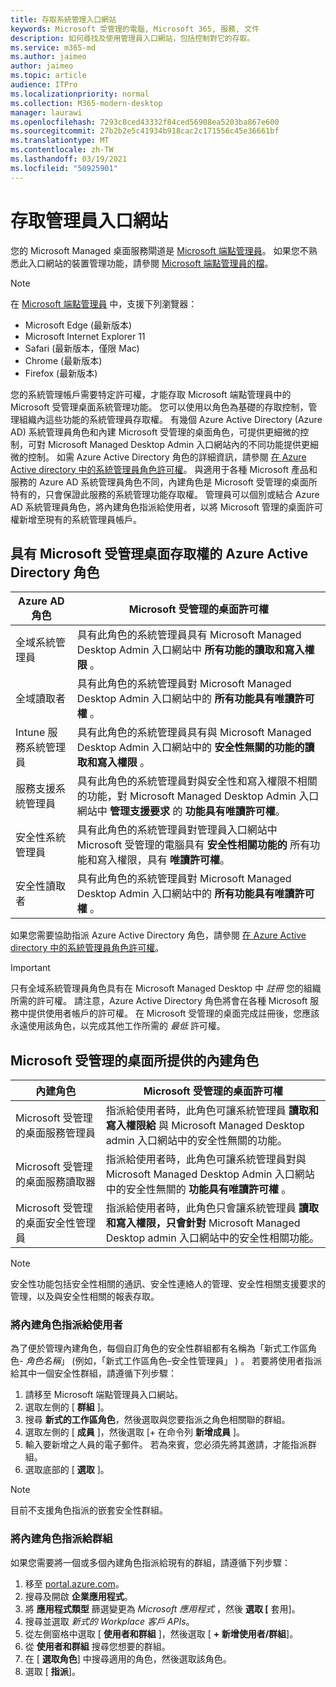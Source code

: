 ```yaml
---
title: 存取系統管理入口網站
keywords: Microsoft 受管理的電腦, Microsoft 365, 服務, 文件
description: 如何尋找及使用管理員入口網站，包括控制對它的存取。
ms.service: m365-md
ms.author: jaimeo
author: jaimeo
ms.topic: article
audience: ITPro
ms.localizationpriority: normal
ms.collection: M365-modern-desktop
manager: laurawi
ms.openlocfilehash: 7293c8ced43332f84ced56908ea5203ba867e600
ms.sourcegitcommit: 27b2b2e5c41934b918cac2c171556c45e36661bf
ms.translationtype: MT
ms.contentlocale: zh-TW
ms.lasthandoff: 03/19/2021
ms.locfileid: "50925901"
---
```

# <a name="access-the-admin-portal"></a>存取管理員入口網站

您的 Microsoft Managed 桌面服務閘道是 [Microsoft 端點管理員](https://endpoint.microsoft.com/)。 如果您不熟悉此入口網站的裝置管理功能，請參閱 [Microsoft 端點管理員的檔](/mem/)。

> [!NOTE]
> 在 [Microsoft 端點管理員](https://endpoint.microsoft.com/) 中，支援下列瀏覽器：
> - Microsoft Edge (最新版本) 
> - Microsoft Internet Explorer 11
> - Safari (最新版本，僅限 Mac) 
> - Chrome (最新版本) 
> - Firefox (最新版本) 

您的系統管理帳戶需要特定許可權，才能存取 Microsoft 端點管理員中的 Microsoft 受管理桌面系統管理功能。 您可以使用以角色為基礎的存取控制，管理組織內這些功能的系統管理員存取權。 有幾個 Azure Active Directory (Azure AD) 系統管理員角色和內建 Microsoft 受管理的桌面角色，可提供更細微的控制，可對 Microsoft Managed Desktop Admin 入口網站內的不同功能提供更細微的控制。 如需 Azure Active Directory 角色的詳細資訊，請參閱 [在 Azure Active directory 中的系統管理員角色許可權](/azure/active-directory/users-groups-roles/directory-assign-admin-roles)。 與適用于各種 Microsoft 產品和服務的 Azure AD 系統管理員角色不同，內建角色是 Microsoft 受管理的桌面所特有的，只會保證此服務的系統管理功能存取權。 管理員可以個別或結合 Azure AD 系統管理員角色，將內建角色指派給使用者，以將 Microsoft 管理的桌面許可權新增至現有的系統管理員帳戶。

## <a name="azure-active-directory-roles-with-microsoft-managed-desktop-access"></a>具有 Microsoft 受管理桌面存取權的 Azure Active Directory 角色

|Azure AD 角色  |Microsoft 受管理的桌面許可權  |
|---------|---------|
|全域系統管理員     | 具有此角色的系統管理員具有 Microsoft Managed Desktop Admin 入口網站中 **所有功能的讀取和寫入權限** 。         |
|全域讀取者     | 具有此角色的系統管理員對 Microsoft Managed Desktop Admin 入口網站中的 **所有功能具有唯讀許可權** 。         |
|Intune 服務系統管理員     |  具有此角色的系統管理員具有與 Microsoft Managed Desktop Admin 入口網站中的 **安全性無關的功能的讀取和寫入權限** 。       |
|服務支援系統管理員     | 具有此角色的系統管理員對與安全性和寫入權限不相關的功能，對 Microsoft Managed Desktop Admin 入口網站中 **管理支援要求** 的 **功能具有唯讀許可權**。         |
|安全性系統管理員 | 具有此角色的系統管理員對管理員入口網站中 Microsoft 受管理的電腦具有 **安全性相關功能的** 所有功能和寫入權限，具有 **唯讀許可權**。 |
|安全性讀取者 |具有此角色的系統管理員對 Microsoft Managed Desktop Admin 入口網站中的 **所有功能具有唯讀許可權** 。|

如果您需要協助指派 Azure Active Directory 角色，請參閱 [在 Azure Active directory 中的系統管理員角色許可權](/azure/active-directory/users-groups-roles/directory-assign-admin-roles)。

> [!IMPORTANT]
> 只有全域系統管理員角色具有在 Microsoft Managed Desktop 中 *註冊* 您的組織所需的許可權。 請注意，Azure Active Directory 角色將會在各種 Microsoft 服務中提供使用者帳戶的許可權。 在 Microsoft 受管理的桌面完成註冊後，您應該永遠使用該角色，以完成其他工作所需的 *最低* 許可權。

## <a name="built-in-roles-provided-by-microsoft-managed-desktop"></a>Microsoft 受管理的桌面所提供的內建角色


|內建角色  |Microsoft 受管理的桌面許可權  |
|---------|---------|
|Microsoft 受管理的桌面服務管理員  | 指派給使用者時，此角色可讓系統管理員 **讀取和寫入權限給** 與 Microsoft Managed Desktop admin 入口網站中的安全性無關的功能。  |
|Microsoft 受管理的桌面服務讀取器 | 指派給使用者時，此角色可讓系統管理員對與 Microsoft Managed Desktop Admin 入口網站中的安全性無關的 **功能具有唯讀許可權** 。 |
|Microsoft 受管理的桌面安全性管理員 |指派給使用者時，此角色只會讓系統管理員 **讀取和寫入權限，只會針對** Microsoft Managed Desktop admin 入口網站中的安全性相關功能。   |

> [!NOTE]
> 安全性功能包括安全性相關的通訊、安全性連絡人的管理、安全性相關支援要求的管理，以及與安全性相關的報表存取。 

### <a name="assigning-built-in-roles-to-user"></a>將內建角色指派給使用者

為了便於管理內建角色，每個自訂角色的安全性群組都有名稱為「新式工作區角色- _角色名稱_」 (例如，「新式工作區角色–安全性管理員」 ) 。 若要將使用者指派給其中一個安全性群組，請遵循下列步驟：
1.  請移至 Microsoft 端點管理員入口網站。
2.  選取左側的 [ **群組** ]。
3.  搜尋 **新式的工作區角色**，然後選取與您要指派之角色相關聯的群組。 
4.  選取左側的 [ **成員** ]，然後選取 [+ 在命令列 **新增成員** ]。
5.  輸入要新增之人員的電子郵件。 若為來賓，您必須先將其邀請，才能指派群組。
6.  選取底部的 [ **選取** ]。

> [!NOTE]
> 目前不支援角色指派的嵌套安全性群組。 

### <a name="assigning-built-in-roles-to-groups"></a>將內建角色指派給群組

如果您需要將一個或多個內建角色指派給現有的群組，請遵循下列步驟：
1. 移至 [portal.azure.com](https://portal.azure.com/)。
2. 搜尋及開啟 **企業應用程式**。
3. 將 **應用程式類型** 篩選變更為 _Microsoft 應用程式_ ，然後 **選取 [** 套用]。
4. 搜尋並選取 _新式的 Workplace 客戶 APIs_。
5. 從左側窗格中選取 [ **使用者和群組** ]，然後選取 [ **+ 新增使用者/群組**]。
6. 從 **使用者和群組** 搜尋您想要的群組。
7. 在 [ **選取角色**] 中搜尋適用的角色，然後選取該角色。
8. 選取 [ **指派**]。
